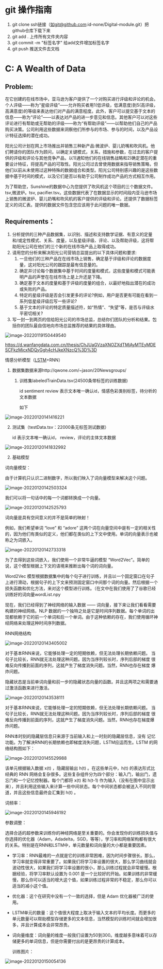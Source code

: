 

# git 操作指南

1. git clone ssh链接（如git@github.com:id-none/Digital-module.git）把github仓库下载下来
2. git add . 上传所有文件夹内容
3. git commit -m "标签名字" 给add文件增加标签名字
4. git push 推送文件去文档

# C: A Wealth of Data

## Problem:

在它创建的在线市场中，亚马逊为客户提供了一个对购买进行评级和评论的机会。个人评级——称为“星级评级”——允许购买者用1(低评级，低满意度)到5(高评级，高满意度)的等级来表达他们对产品的满意程度。此外，客户可以提交基于文本的信息——称为“评论”——以表达对产品的进一步意见和信息。其他客户可以对这些评论进行有帮助或无帮助的评级——称为“有帮助评级”——以帮助他们自己的产品购买决策。公司利用这些数据来洞察他们所参与的市场、参与的时间，以及产品设计特征选择的潜在成功。



阳光公司计划在网上市场推出并销售三种新产品:微波炉、婴儿奶嘴和吹风机。他们聘请你的团队作为顾问，以确定关键模式，关系，措施和参数，在过去的客户提供的评级和评论与其他竞争产品，以1)通知他们的在线销售战略和2)确定潜在的重要设计特征，将提高产品的可取性。阳光公司过去曾使用数据来指导销售策略，但他们以前从未使用过这种特殊的数据组合和类型。阳光公司特别感兴趣的是这些数据中基于时间的模式，以及它们是否以有助于公司制作成功产品的方式相互作用。



为了帮助您，Sunshine的数据中心为您提供了吹风机这个项目的三个数据文件。tsv,微波炉。tsv,  pacifier.tsv。这些数据代表了在数据显示的时间段内亚马逊市场上销售的微波炉、婴儿奶嘴和吹风机的客户提供的评级和评论。还提供了数据标签定义的词汇表。提供的数据文件包含您应该用于此问题的唯一数据。

## Requirements：

1. 分析提供的三种产品数据集，以识别、描述和支持数学证据、有意义的定量和/或定性模式、关系、度量，以及星级评级、评论、以及帮助评级，这将帮助阳光公司在他们的三个新的在线市场产品上取得成功。
2. 请用您的分析来解决阳光公司营销总监提出的以下具体问题和要求:
   1. 一旦他们的三种产品在在线市场上销售，确定基于评级和评论的数据度量，这对阳光公司的跟踪是最有信息量的。
   2. 确定并讨论每个数据集中基于时间的度量和模式，这些度量和模式可能表明产品的声誉在在线市场上是上升还是下降。
   3. 确定基于文本的度量和基于评级的度量的组合，以最好地指出潜在的成功或失败的产品。
   4. 特定的星级评级是否会引发更多的评论?例如，用户是否更有可能在看到一系列低星级评级后写一些评论?
   5. 基于文本的评论的特定质量描述符，如“热情”、“失望”等，是否与评级水平密切相关?
3. 写一封一到两页的信给阳光公司的市场总监，总结你们团队的分析和结果。包括你的团队最自信地向市场总监推荐的结果的具体理由。



![image-20220119150449540](美赛.assets/image-20220119150449540.png)

https://d.wanfangdata.com.cn/thesis/ChJUaGVzaXNOZXdTMjAyMTEyMDESCFkzMjcxNDQyGgh4cHJkeXNzcQ%3D%3D







情感分析模型（[LSTM](https://so.csdn.net/so/search?q=LSTM&spm=1001.2101.3001.7020)+RNN）

1. 数据集数据来源http://qwone.com/~jason/20Newsgroups/

   1. 训练集labeledTrainData.tsv(24500条带标签的训练数据)

      id sentiment review 表示文本唯一确认id，情感色彩类别标签，待分析的文本数据

      如下

![image-20220120141416221](美赛.assets/image-20220120141416221.png)

2. 测试集（testData.tsv：22000条无标签测试数据）

   id 表示文本唯一确认id， review，评论的主体文本数据

![image-20220120141832992](美赛.assets/image-20220120141832992.png)





2. 基础模型

词向量模型：

由于计算机只认识二进制数字，所以我们映入了词向量模型来解决这个问题。

![image-20220120142503324](美赛.assets/image-20220120142503324.png)

我们可以将一句话中的每一个词都转换成一个向量。

![image-20220120142525793](美赛.assets/image-20220120142525793.png)

词向量是具有空间意义的并不是简单的映射！

例如，我们希望单词 “love” 和 “adore” 这两个词在向量空间中是有一定的相关性的，因为他们有类似的定义，他们都在类似的上下文中使用。单词的向量表示也被称之为词嵌入。

![image-20220120142733318](美赛.assets/image-20220120142733318.png)

为了去得到这些词嵌入，我们使用一个非常牛逼的模型 “Word2Vec”。简单的说，这个模型根据上下文的语境来推断出每个词的词向量。

Word2Vec 模型根据数据集中的每个句子进行训练，并且以一个固定窗口在句子上进行滑动，根据句子的上下文来预测固定窗口中间那个词的向量。然后根据一个损失函数和优化方法，来对这个模型进行训练。（在文中在我们使用了了谷歌已经训练好的词向量wordList.npy

现在，我们已经得到了神经网络的输入数据 —— 词向量，接下来让我们看看需要构建的神经网络。NLP 数据的一个独特之处是它是时间序列数据。每个单词的出现都依赖于它的前一个单词和后一个单词。由于这种依赖的存在，我们使用循环神经网络来处理这种时间序列数据。

RNN网络结构

![image-20220120143405002](美赛.assets/image-20220120143405002.png)

对于基本RNN来说，它能够处理一定的短期依赖，但无法处理长期依赖问题。 当句子比较长，RNN就无法处理这种问题。因为当序列较长时，序列后部的梯度 很难反向传播到前面的序列，这就产生了梯度消失问题。当然，RNN也存在梯度 爆炸问题。

隐藏状态是当前单词向量和前一步的隐藏状态向量的函数。并且这两项之和需要通过激活函数来进行激活。

![image-20220120143538111](美赛.assets/image-20220120143538111.png)

对于基本RNN来说，它能够处理一定的短期依赖，但无法处理长期依赖问题。 当句子比较长，RNN就无法处理这种问题。因为当序列较长时，序列后部的梯度 很难反向传播到前面的序列，这就产生了梯度消失问题。当然，RNN也存在梯度爆炸问题。

RNN本时刻的隐藏层信息只来源于当前输入和上一时刻的隐藏层信息，没有 记忆功能。为了解决RNN的长期依赖也即梯度消失问题，LSTM应运而生。LSTM 的网络结构图如下：

![image-20220120145529988](美赛.assets/image-20220120145529988.png)

该单元根据输入数据 x(t) ，隐藏层输出 h(t) 。在这些单元中，h(t) 的表达形式比经典的 RNN 网络会复杂很多。这些复杂组件分为四个部分：输入门，输出门，遗忘门和一个记忆控制器。每个门都将 x(t) 和 h(t-1) 作为输入（没有在图中显示出来），并且利用这些输入来计算一些中间状态。每个中间状态都会被送入不同的管道，并且这些信息最终会汇集到 h(t) 。

词频率：

![image-20220120145946192](美赛.assets/image-20220120145946192.png)

参数调整：

选择合适的超参数来训练你的神经网络是至关重要的。你会发现你的训练损失值与你选择的优化器（Adam，Adadelta，SGD，等等），学习率和网络架构都有很大的关系。特别是在RNN和LSTM中，单元数量和词向量的大小都是重要因素。

- 学习率：RNN最难的一点就是它的训练非常困难，因为时间步骤很长。那么，学习率就变得非常重要了。如果我们将学习率设置的很大，那么学习曲线就会波动性很大，如果我们将学习率设置的很小，那么训练过程就会非常缓慢。根据经验，将学习率默认设置为 0.001 是一个比较好的开始。如果训练的非常缓慢，那么你可以适当的增大这个值，如果训练过程非常的不稳定，那么你可以适当的减小这个值。

- 优化器：这个在研究中没有一个一致的选择，但是 Adam 优化器被广泛的使用。

- LSTM单元的数量：这个值很大程度上取决于输入文本的平均长度。而更多的单元数量可以帮助模型存储更多的文本信息，当然模型的训练时间就会增加很多，并且计算成本会非常昂贵。

- 词向量维度：词向量的维度一般我们设置为50到300。维度越多意味着可以存储更多的单词信息，但是你需要付出的是更昂贵的计算成本。

  训练图片：

![image-20220120150054136](美赛.assets/image-20220120150054136.png)





